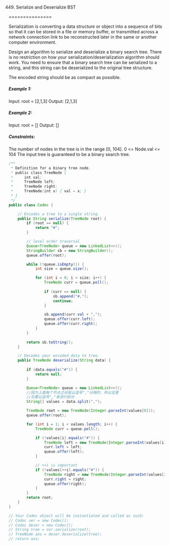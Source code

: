 449. Serialize and Deserialize BST

===============

Serialization is converting a data structure or object into a sequence of bits so that it can be stored in a file or memory buffer, or transmitted across a network connection link to be reconstructed later in the same or another computer environment.

Design an algorithm to serialize and deserialize a binary search tree. There is no restriction on how your serialization/deserialization algorithm should work. You need to ensure that a binary search tree can be serialized to a string, and this string can be deserialized to the original tree structure.

The encoded string should be as compact as possible.

##### Example 1:

Input: root = [2,1,3]
Output: [2,1,3]

##### Example 2:

Input: root = []
Output: []

##### Constraints:

The number of nodes in the tree is in the range [0, 104].
0 <= Node.val <= 104
The input tree is guaranteed to be a binary search tree.

```java
/**
 * Definition for a binary tree node.
 * public class TreeNode {
 *     int val;
 *     TreeNode left;
 *     TreeNode right;
 *     TreeNode(int x) { val = x; }
 * }
 */
public class Codec {

    // Encodes a tree to a single string.
    public String serialize(TreeNode root) {
        if (root == null) {
            return "#";
        }

        // level order traversal
        Queue<TreeNode> queue = new LinkedList<>();
        StringBuilder sb = new StringBuilder();
        queue.offer(root);

        while (!queue.isEmpty()) {
            int size = queue.size();

            for (int i = 0; i < size; i++) {
                TreeNode curr = queue.poll();
                
                if (curr == null) {
                    sb.append("#,");
                    continue;
                }

                sb.append(curr.val + ",");
                queue.offer(curr.left);
                queue.offer(curr.right);
            }
        }
        
        return sb.toString();
    }

    // Decodes your encoded data to tree.
    public TreeNode deserialize(String data) {
        
        if (data.equals("#")) {
            return null;
        }

        Queue<TreeNode> queue = new LinkedList<>();
        //因为上面每个节点之间是以逗号","分隔的，所以这里
        //也要以逗号","来进行拆分
        String[] values = data.split(",");

        TreeNode root = new TreeNode(Integer.parseInt(values[0]));
        queue.offer(root);

        for (int i = 1; i < values.length; i++) {
            TreeNode curr = queue.poll();

            if (!values[i].equals("#")) {
                TreeNode left = new TreeNode(Integer.parseInt(values[i]));
                curr.left = left;
                queue.offer(left);
            }

            // ++i is important
            if (!values[++i].equals("#")) {
                TreeNode right = new TreeNode(Integer.parseInt(values[i]));
                curr.right = right;
                queue.offer(right);
            }
        }
        return root;
    }
}

// Your Codec object will be instantiated and called as such:
// Codec ser = new Codec();
// Codec deser = new Codec();
// String tree = ser.serialize(root);
// TreeNode ans = deser.deserialize(tree);
// return ans;
```

